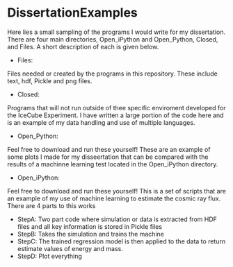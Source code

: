 # DissertationExamples
Here lies a small sampling of the programs I would write for my dissertation.  There are four main directories, Open_iPython and Open_Python, Closed, and Files.  A short description of each is given below.

* Files:

Files needed or created by the programs in this repository.  These include text, hdf, Pickle and png files.

* Closed:

Programs that will not run outside of thee specific enviroment developed for the IceCube Experiment.  I have written a large portion of the code here and is an example of my data handling and use of multiple languages.

* Open_Python:

Feel free to download and run these yourself!  These are an example of some plots I made for my disseertation that can be compared with the results of a machinne learning test located in the Open_iPython directory.

* Open_iPython:

Feel free to download and run these yourself!  This is a set of scripts that are an example of my use of machine learning to estimate the cosmic ray flux.  There are 4 parts to this works

  * StepA:  Two part code where simulation or data is extracted from HDF files and all key information is stored in Pickle files
  * StepB:  Takes the simulation and trains the machine
  * StepC:  The trained regression model is then applied to the data to return estimate values of energy and mass.
  * StepD:  Plot everything 
